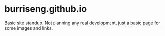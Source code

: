 # burriseng.github.io
Basic site standup. Not planning any real development, just a basic page for some images and links.
